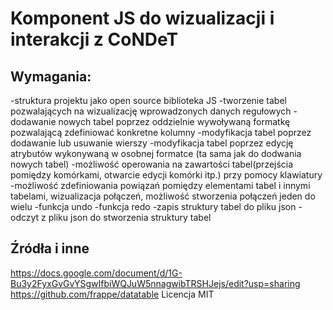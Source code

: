 # Komponent JS do wizualizacji i interakcji z CoNDeT


## Wymagania:
-struktura projektu jako open source biblioteka JS 
-tworzenie tabel pozwalających na wizualizację wprowadzonych danych regułowych
-dodawanie nowych tabel poprzez oddzielnie wywoływaną formatkę pozwalającą zdefiniować konkretne kolumny
-modyfikacja tabel poprzez dodawanie lub usuwanie wierszy
-modyfikacja tabel poprzez edycję atrybutów wykonywaną w osobnej formatce (ta sama jak do dodwania nowych tabel)
-możliwość operowania na zawartości tabel(przejścia pomiędzy komórkami, otwarcie edycji komórki itp.) przy pomocy klawiatury
-możliwość zdefiniowania powiązań pomiędzy elementami tabel i innymi tabelami, wizualizacja połączeń, możliwość stworzenia połączeń jeden do wielu
-funkcja undo
-funkcja redo
-zapis struktury tabel do pliku json
-odczyt z pliku json do stworzenia struktury tabel

## Źródła i inne
https://docs.google.com/document/d/1G-Bu3y2FyxGvGvYSgwIfbiWQJuW5nnagwibTRSHJejs/edit?usp=sharing
https://github.com/frappe/datatable Licencja MIT
